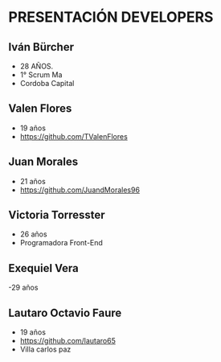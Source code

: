 # PRESENTACIÓN DEVELOPERS

## Iván Bürcher 
- 28 AÑOS. 
- 1° Scrum Ma
- Cordoba Capital

## Valen Flores
- 19 años
- https://github.com/TValenFlores

## Juan Morales
- 21 años
- https://github.com/JuandMorales96

## Victoria Torresster
- 26 años
- Programadora Front-End

## Exequiel Vera
-29 años

## Lautaro Octavio Faure
- 19 años
- https://github.com/lautaro65
- Villa carlos paz